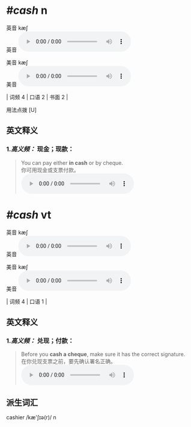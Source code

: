 # ***\#cash*** n
英音 kæʃ  
英音
<audio src="./media/cash-B.aac" controls="controls"></audio>

美音 kæʃ  
美音
<audio src="./media/cash.aac" controls="controls"></audio>



| 词频 4 | 口语 2 | 书面 2 |  

用法点拨  [U]

英文释义
---
### 1.*高义频：* **现金；现款：**  

 > You can pay either **in cash** or by cheque.  
 > 你可用现金或支票付款。    
<audio src="./media/1-cash.aac" controls="controls"></audio>


# ***\#cash*** vt
英音 kæʃ  
英音
<audio src="./media/cash-B.aac" controls="controls"></audio>

美音 kæʃ  
美音
<audio src="./media/cash.aac" controls="controls"></audio>



| 词频 4 | 口语 1 |  

英文释义
---
### 1.*高义频：* **兑现；付款：**  

 > Before you **cash a cheque**, make sure it has the correct signature.  
 > 在你兑现支票之前，要先确认署名正确。    
<audio src="./media/2-cash.aac" controls="controls"></audio>


派生词汇
---
cashier /kæ'ʃɪə(r)/ n   

